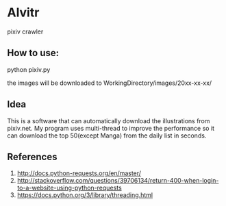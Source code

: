 # Alvitr
pixiv crawler

## How to use:
python pixiv.py

the images will be downloaded to WorkingDirectory/images/20xx-xx-xx/

## Idea
This is a software that can automatically download the illustrations from pixiv.net. My program uses multi-thread to
improve the performance so it can download the top 50(except Manga) from the daily list in seconds.

## References
1. http://docs.python-requests.org/en/master/
2. http://stackoverflow.com/questions/39706134/return-400-when-login-to-a-website-using-python-requests
3. https://docs.python.org/3/library/threading.html
